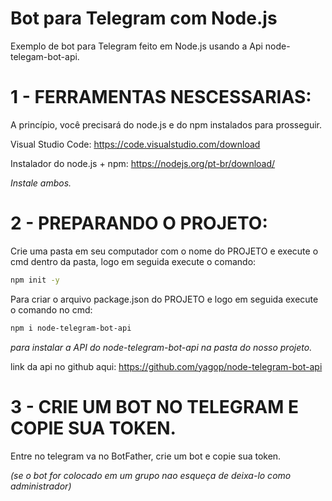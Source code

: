 # Bot para Telegram com Node.js

Exemplo de bot para Telegram feito em Node.js usando a Api node-telegam-bot-api.

# 1 - FERRAMENTAS NESCESSARIAS:

A princípio, você precisará do node.js e do npm instalados para prosseguir.

Visual Studio Code:
https://code.visualstudio.com/download

Instalador do node.js + npm:
https://nodejs.org/pt-br/download/

<i>Instale ambos.</i>

# 2 - PREPARANDO O PROJETO:

Crie uma pasta em seu computador com o nome do PROJETO e execute o cmd dentro da pasta, logo em seguida execute o comando:

```sh
npm init -y
```

Para criar o arquivo package.json do PROJETO e logo em seguida execute o comando no cmd:

```sh
npm i node-telegram-bot-api
```

<i>para instalar a API do node-telegram-bot-api na pasta do nosso projeto.</i>

link da api no github aqui: https://github.com/yagop/node-telegram-bot-api

# 3 - CRIE UM BOT NO TELEGRAM E COPIE SUA TOKEN.

Entre no telegram va no BotFather, crie um bot e copie sua token.

<i>(se o bot for colocado em um grupo nao esqueça de deixa-lo como administrador)</i>


